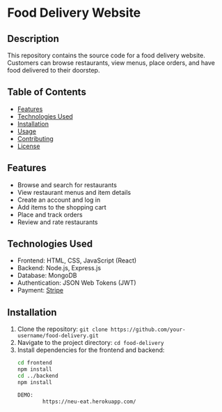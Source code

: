 # Food Delivery Website

## Description
This repository contains the source code for a food delivery website. Customers can browse restaurants, view menus, place orders, and have food delivered to their doorstep.

## Table of Contents
- [Features](#features)
- [Technologies Used](#technologies-used)
- [Installation](#installation)
- [Usage](#usage)
- [Contributing](#contributing)
- [License](#license)

## Features
- Browse and search for restaurants
- View restaurant menus and item details
- Create an account and log in
- Add items to the shopping cart
- Place and track orders
- Review and rate restaurants

## Technologies Used
- Frontend: HTML, CSS, JavaScript (React)
- Backend: Node.js, Express.js
- Database: MongoDB
- Authentication: JSON Web Tokens (JWT)
- Payment: [Stripe](https://stripe.com)

## Installation
1. Clone the repository: `git clone https://github.com/your-username/food-delivery.git`
2. Navigate to the project directory: `cd food-delivery`
3. Install dependencies for the frontend and backend:
   ```bash
   cd frontend
   npm install
   cd ../backend
   npm install

   DEMO:
           https://neu-eat.herokuapp.com/   
